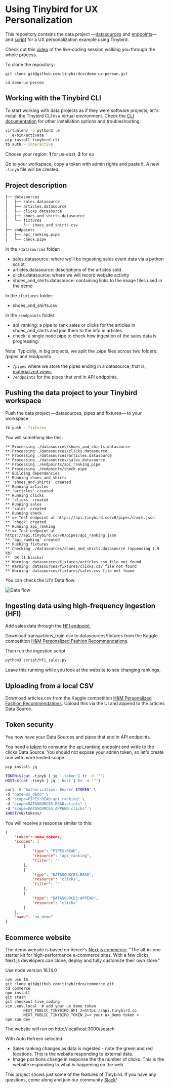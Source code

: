 # Using Tinybird for UX Personalization

This repository contains the data project —[datasources](./datasources) and [endpoints](./endpoints)— and [script](./script) for a UX personalization example using Tinybird.

Check out this [video](https://youtu.be/YsPYObGz2IU ) of the live-coding session walking you through the whole process.

To clone the repository:

`git clone git@github.com:tinybirdco/demo-ux-person.git`

`cd demo-ux-person`

## Working with the Tinybird CLI

To start working with data projects as if they were software projects, let's install the Tinybird CLI in a virtual environment.
Check the [CLI documentation](https://docs.tinybird.co/cli.html) for other installation options and troubleshooting.

```bash
virtualenv -p python3 .e
. .e/bin/activate
pip install tinybird-cli
tb auth --interactive
```

Choose your region: __1__ for _us-east_, __2__ for _eu_

Go to your workspace, copy a token with admin rights and paste it. A new `.tinyb` file will be created.  

## Project description

```bash
├── datasources
│   ├── sales.datasource
│   ├── articles.datasource
│   ├── clicks.datasource
│   ├── shoes_and_shirts.datasource
│   └── fixtures
│       └── shoes_and_shirts.csv
├── endpoints
│   ├── api_ranking.pipe
│   └── check.pipe
```

In the `/datasources` folder:
- sales.datasource: where we'll be ingesting sales event data via a python script
- articles.datasource: descriptions of the articles sold
- clicks.datasource: where we will record website activity
- shoes_and_shirts.datasource: containing links to the image files used in the demo

In the `/fixtures` folder:
- shoes_and_shirts.csv

In the `/endpoints` folder:
- api_ranking: a pipe to rank sales or clicks for the articles in shoes_and_shirts and join them to the info in articles.
- check: a single node pipe to check how ingestion of the sales data is progressing.

Note:
Typically, in big projects, we split the .pipe files across two folders: /pipes and /endpoints
- `/pipes` where we store the pipes ending in a datasource, that is, [materialized views](https://guides.tinybird.co/guide/materialized-views)
- `/endpoints` for the pipes that end in API endpoints. 

## Pushing the data project to your Tinybird workspace

Push the data project —datasources, pipes and fixtures— to your workspace

```bash
tb push --fixtures
```
You will something like this:
```
** Processing ./datasources/shoes_and_shirts.datasource
** Processing ./datasources/clicks.datasource
** Processing ./datasources/articles.datasource
** Processing ./datasources/sales.datasource
** Processing ./endpoints/api_ranking.pipe
** Processing ./endpoints/check.pipe
** Building dependencies
** Running shoes_and_shirts 
** 'shoes_and_shirts' created
** Running articles 
** 'articles' created
** Running clicks 
** 'clicks' created
** Running sales 
** 'sales' created
** Running check 
** => Test endpoint at https://api.tinybird.co/v0/pipes/check.json
** 'check' created
** Running api_ranking 
** => Test endpoint at https://api.tinybird.co/v0/pipes/api_ranking.json
** 'api_ranking' created
** Pushing fixtures
** Checking ./datasources/shoes_and_shirts.datasource (appending 1.9 kb)
**  OK (1 blocks)
** Warning: datasources/fixtures/articles.csv file not found
** Warning: datasources/fixtures/clicks.csv file not found
** Warning: datasources/fixtures/sales.csv file not found
```

You can check the UI's Data flow:

![Data flow](data_flow.jpg?raw=true "Data flow in UI")

## Ingesting data using high-frequency ingestion (HFI)

Add sales data through the [HFI endpoint](https://www.tinybird.co/guide/high-frequency-ingestion).

Download transactions_train.csv to datasources/fixtures from the Kaggle competition [H&M Personalized Fashion Recommendations](https://www.kaggle.com/competitions/h-and-m-personalized-fashion-recommendations/data).

Then run the ingestion script

```bash
python3 script/hfi_sales.py
```
Leave this running while you look at the website to see changing rankings.

## Uploading from a local CSV

Download articles.csv from the Kaggle competition [H&M Personalized Fashion Recommendations](https://www.kaggle.com/competitions/h-and-m-personalized-fashion-recommendations/data). Upload this via the UI and append to the articles Data Source.

## Token security

You now have your Data Sources and pipes that end in API endpoints. 

You need a [token](https://www.tinybird.co/guide/serverless-analytics-api) to consume the api_ranking endpoint and write to the clicks Data Source. You should not expose your admin token, so let's create one with more limited scope.

```bash
pip install jq

TOKEN=$(cat .tinyb | jq '.token'| tr -d '"')
HOST=$(cat .tinyb | jq '.host'| tr -d '"')

curl -H "Authorization: Bearer $TOKEN" \
-d "name=ux_demo" \
-d "scope=PIPES:READ:api_ranking" \
-d "scope=DATASOURCES:READ:clicks" \
-d "scope=DATASOURCES:APPEND:clicks" \
$HOST/v0/tokens/
```

You will receive a response similar to this:

```json
{
    "token": <new_token>,
    "scopes": [
        {
            "type": "PIPES:READ",
            "resource": "api_ranking",
            "filter": ""
        },
        {
            "type": "DATASOURCES:READ",
            "resource": "clicks",
            "filter": ""
        },
        {
            "type": "DATASOURCES:APPEND",
            "resource": "clicks"
        }
    ],
    "name": "ux_demo"
}
```

## Ecommerce website

The demo website is based on Vercel's [Next.js commerce](https://github.com/vercel/commerce). "The all-in-one starter kit for high-performance e-commerce sites. With a few clicks, Next.js developers can clone, deploy and fully customize their own store." 

Use node version 16.14.0

```
nvm use 16
git clone git@github.com:tinybirdco/commerce.git
cd commerce
npm install
git stash
git checkout live_coding
vim .env.local  # add your ux_demo token
        NEXT_PUBLIC_TINYBIRD_API_2=https://api.tinybird.co
        NEXT_PUBLIC_TINYBIRD_TOKEN_2=< your ux_demo token >
npm run dev
```

The website will run on http://localhost:3000/search

With Auto Refresh selected:

- Sales ranking changes as data is ingested - note the green and red locations. This is the website responding to external data.
- Image positions change in response the the number of clicks. This is the website responding to what is happening on the web.

This project shows just some of the features of Tinybird. If you have any questions, come along and join our community [Slack](https://join.slack.com/t/tinybird-community/shared_invite/zt-yi4hb0ht-IXn9iVuewXIs3QXVqKS~NQ)!
